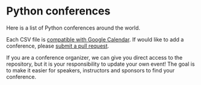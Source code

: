 # Python conferences

Here is a list of Python conferences around the world.

Each CSV file is [compatible with Google Calendar](https://support.google.com/calendar/answer/37118?hl=en). If would like to add a conference, please [submit a pull request](https://github.com/python-organizers/conferences/pulls).

If you are a conference organizer, we can give you direct access to the repository, but it is your responsibility to update your own event! The goal is to make it easier for speakers, instructors and sponsors to find your conference.
